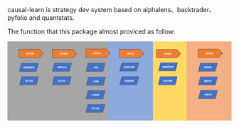causal-learn is strategy dev system based on alphalens、backtrader、pyfolio and quantstats.

The function that this package almost proviced as follow:

![img.png](img.png)
